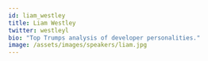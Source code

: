 ```yaml
---
id: liam_westley
title: Liam Westley
twitter: westleyl
bio: "Top Trumps analysis of developer personalities."
image: /assets/images/speakers/liam.jpg
---
```

